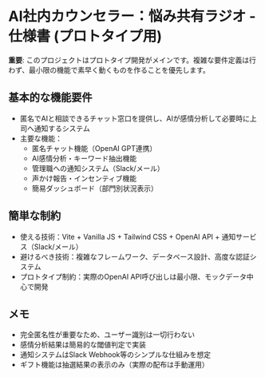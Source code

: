 # AI社内カウンセラー：悩み共有ラジオ - 仕様書 (プロトタイプ用)

**重要**: このプロジェクトはプロトタイプ開発がメインです。複雑な要件定義は行わず、最小限の機能で素早く動くものを作ることを優先します。

## 基本的な機能要件
- 匿名でAIと相談できるチャット窓口を提供し、AIが感情分析して必要時に上司へ通知するシステム
- 主要な機能：
  - 匿名チャット機能（OpenAI GPT連携）
  - AI感情分析・キーワード抽出機能
  - 管理職への通知システム（Slack/メール）
  - 声かけ報告・インセンティブ機能
  - 簡易ダッシュボード（部門別状況表示）

## 簡単な制約
- 使える技術：Vite + Vanilla JS + Tailwind CSS + OpenAI API + 通知サービス（Slack/メール）
- 避けるべき技術：複雑なフレームワーク、データベース設計、高度な認証システム
- プロトタイプ制約：実際のOpenAI API呼び出しは最小限、モックデータ中心で開発

## メモ
- 完全匿名性が重要なため、ユーザー識別は一切行わない
- 感情分析結果は簡易的な閾値判定で実装
- 通知システムはSlack Webhook等のシンプルな仕組みを想定
- ギフト機能は抽選結果の表示のみ（実際の配布は手動運用）